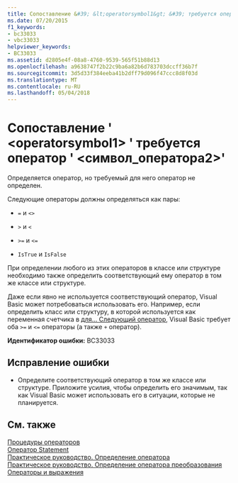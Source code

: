 ```yaml
---
title: Сопоставление &#39; &lt;operatorsymbol1&gt; &#39; требуется оператор &#39; &lt;символ_оператора2&gt;&#39;
ms.date: 07/20/2015
f1_keywords:
- bc33033
- vbc33033
helpviewer_keywords:
- BC33033
ms.assetid: d2805e4f-08a8-4760-9539-565f51b88d13
ms.openlocfilehash: a9638747f2b22c9ba6a82b6d783703dccff36b7f
ms.sourcegitcommit: 3d5d33f384eeba41b2dff79d096f47ccc8d8f03d
ms.translationtype: MT
ms.contentlocale: ru-RU
ms.lasthandoff: 05/04/2018
---
```

# <a name="matching-39ltoperatorsymbol1gt39-operator-is-required-for-39ltoperatorsymbol2gt39"></a>Сопоставление &#39; &lt;operatorsymbol1&gt; &#39; требуется оператор &#39; &lt;символ_оператора2&gt;&#39;
Определяется оператор, но требуемый для него оператор не определен.  
  
 Следующие операторы должны определяться как пары:  
  
-   `=` и `<>`  
  
-   `>` и `<`  
  
-   `>=` и `<=`  
  
-   `IsTrue` и `IsFalse`  
  
 При определении любого из этих операторов в классе или структуре необходимо также определить соответствующий ему оператор в том же классе или структуре.  
  
 Даже если явно не используется соответствующий оператор, Visual Basic может потребоваться использовать его. Например, если определить класс или структуру, в которой используется как переменная счетчика в [для... Следующий оператор](../../visual-basic/language-reference/statements/for-next-statement.md), Visual Basic требует оба `>=` и `<=` операторы (а также `+` оператор).  
  
 **Идентификатор ошибки:** BC33033  
  
## <a name="to-correct-this-error"></a>Исправление ошибки  
  
-   Определите соответствующий оператор в том же классе или структуре. Приложите усилия, чтобы определить его значимым, так как Visual Basic может использовать его в ситуации, которые не планируется.  
  
## <a name="see-also"></a>См. также  
 [Процедуры операторов](../../visual-basic/programming-guide/language-features/procedures/operator-procedures.md)  
 [Оператор Statement](../../visual-basic/language-reference/statements/operator-statement.md)  
 [Практическое руководство. Определение оператора](../../visual-basic/programming-guide/language-features/procedures/how-to-define-an-operator.md)  
 [Практическое руководство. Определение оператора преобразования](../../visual-basic/programming-guide/language-features/procedures/how-to-define-a-conversion-operator.md)  
 [Операторы и выражения](../../visual-basic/programming-guide/language-features/operators-and-expressions/index.md)
